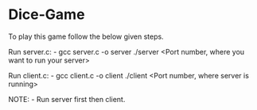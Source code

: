 # Dice-Game

To play this game follow the below given steps.

Run server.c: -
gcc server.c -o server
./server <Port number, where you want to run your server>
  
Run client.c: -
gcc client.c -o client
./client <IP Address of server> <Port number, where server is running>
  
  
NOTE: -
Run server first then client.
